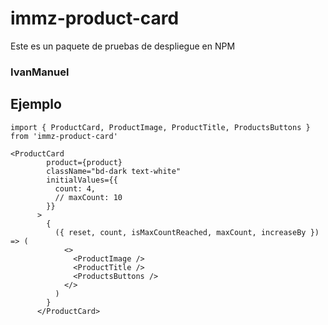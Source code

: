 # immz-product-card

Este es un paquete de pruebas de despliegue en NPM

### IvanManuel

## Ejemplo
```
import { ProductCard, ProductImage, ProductTitle, ProductsButtons } from 'immz-product-card'
```


```
<ProductCard
        product={product}
        className="bd-dark text-white"
        initialValues={{
          count: 4,
          // maxCount: 10
        }}
      >
        {
          ({ reset, count, isMaxCountReached, maxCount, increaseBy }) => (
            <>
              <ProductImage />
              <ProductTitle />
              <ProductsButtons />
            </>
          )
        }
      </ProductCard>
```
